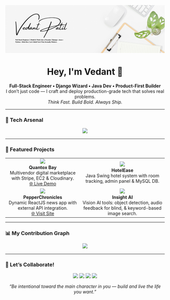 <!-- Banner -->
<p align="center">
  <img src="banner1.png" alt="Vedant Patil Banner" />
</p>

<!-- Intro -->
<h1 align="center">Hey, I'm Vedant 👋</h1>
<p align="center">
  <strong>Full-Stack Engineer • Django Wizard • Java Dev • Product-First Builder</strong><br>
  I don’t just code — I craft and deploy production-grade tech that solves real problems.<br>
  <em>Think Fast. Build Bold. Always Ship.</em>
</p>

---

<!-- Tech Stack -->
### 🧠 Tech Arsenal
<p align="center">
  <img src="https://skillicons.dev/icons?i=django,python,java,js,react,mysql,postgres,docker,aws,html,css,git,tailwind" />
</p>

---

<!-- Projects Showcase -->
### 🚀 Featured Projects

<table>
  <tr>
    <td align="center">
      <img src="assets/quantoxbay.png" width="300" /><br>
      <b>Quantox Bay</b><br>
      Multivendor digital marketplace with Stripe, EC2 & Cloudinary.
      <br><a href="https://quantoxbay.onrender.com" target="_blank">🌐 Live Demo</a>
    </td>
    <td align="center">
      <img src="assets/hotel-ease.png" width="300" /><br>
      <b>HotelEase</b><br>
      Java Swing hotel system with room tracking, admin panel & MySQL DB.
    </td>
  </tr>
  <tr>
    <td align="center">
      <img src="assets/newsapp.png" width="300" /><br>
      <b>PepperChronicles</b><br>
      Dynamic ReactJS news app with external API integration.
      <br><a href="https://pepperchronicles.netlify.app/" target="_blank">🌐 Visit Site</a>
    </td>
    <td align="center">
      <img src="assets/insightai.png" width="300" /><br>
      <b>Insight AI</b><br>
      Vision AI tools: object detection, audio feedback for blind, & keyword-based image search.
    </td>
  </tr>
</table>

---

<!-- Contributions -->
### 📊 My Contribution Graph
<p align="center">
  <img src="https://github-readme-activity-graph.vercel.app/graph?username=vedantmpatil&theme=tokyo-night&area=true&hide_border=true" />
</p>

---

<!-- Contact -->
### 🤝 Let’s Collaborate!
<p align="center">
  <a href="mailto:vedantmpatilofficial@gmail.com"><img src="https://img.shields.io/badge/Email-Drop a line-blue?style=for-the-badge&logo=gmail" /></a>
  <a href="https://www.linkedin.com/in/vedant-patil-389b862a6/"><img src="https://img.shields.io/badge/LinkedIn-Connect-blue?style=for-the-badge&logo=linkedin" /></a>
  <a href="https://wa.me/917721837807"><img src="https://img.shields.io/badge/WhatsApp-Message-green?style=for-the-badge&logo=whatsapp" /></a>
  <a href="https://instagram.com/vedantpatilofficial"><img src="https://img.shields.io/badge/Instagram-Follow-pink?style=for-the-badge&logo=instagram" /></a>
</p>

<p align="center">
  <em>“Be intentional toward the main character in you — build and live the life you want.”</em>
</p>
